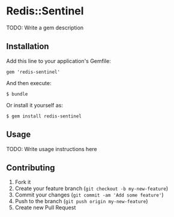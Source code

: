 # Redis::Sentinel

TODO: Write a gem description

## Installation

Add this line to your application's Gemfile:

    gem 'redis-sentinel'

And then execute:

    $ bundle

Or install it yourself as:

    $ gem install redis-sentinel

## Usage

TODO: Write usage instructions here

## Contributing

1. Fork it
2. Create your feature branch (`git checkout -b my-new-feature`)
3. Commit your changes (`git commit -am 'Add some feature'`)
4. Push to the branch (`git push origin my-new-feature`)
5. Create new Pull Request
